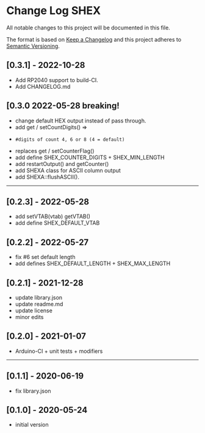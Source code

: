 # Change Log SHEX

All notable changes to this project will be documented in this file.

The format is based on [Keep a Changelog](http://keepachangelog.com/)
and this project adheres to [Semantic Versioning](http://semver.org/).


## [0.3.1] - 2022-10-28
- Add RP2040 support to build-CI.
- Add CHANGELOG.md


## [0.3.0   2022-05-28  breaking!  
- change default HEX output instead of pass through.
- add get / setCountDigits() => 
-     #digits of count 4, 6 or 8 (4 = default)
- replaces get / setCounterFlag()
- add define SHEX_COUNTER_DIGITS + SHEX_MIN_LENGTH
- add restartOutput() and getCounter()
- add SHEXA class for ASCII column output
- add SHEXA::flushASCII().

----

## [0.2.3] - 2022-05-28  
- add setVTAB(vtab) getVTAB()
- add define SHEX_DEFAULT_VTAB

## [0.2.2] - 2022-05-27
- fix #6 set default length
- add defines SHEX_DEFAULT_LENGTH + SHEX_MAX_LENGTH

## [0.2.1] - 2021-12-28
- update library.json
- update readme.md
- update license
- minor edits

## [0.2.0] - 2021-01-07
- Arduino-CI + unit tests + modifiers

----

## [0.1.1] - 2020-06-19
- fix library.json

## [0.1.0] - 2020-05-24
- initial version

